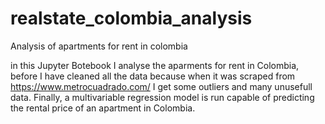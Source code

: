 # realstate_colombia_analysis
Analysis of apartments for rent in colombia

in this Jupyter Botebook I analyse the aparments for rent in Colombia, before I have cleaned all the data because when it was scraped from https://www.metrocuadrado.com/
I get some outliers and many unusefull data.
Finally, a multivariable regression model is run capable of predicting the rental price of an apartment in Colombia.
